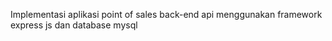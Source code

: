 Implementasi aplikasi point of sales back-end api menggunakan framework express js dan database mysql
